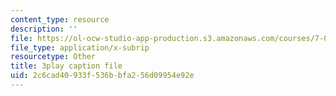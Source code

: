 ```yaml
---
content_type: resource
description: ''
file: https://ol-ocw-studio-app-production.s3.amazonaws.com/courses/7-012-introduction-to-biology-fall-2004/2c6cad40933f536bbfa256d09954e92e_VTWmccDMlDw.vtt
file_type: application/x-subrip
resourcetype: Other
title: 3play caption file
uid: 2c6cad40-933f-536b-bfa2-56d09954e92e
---
```

